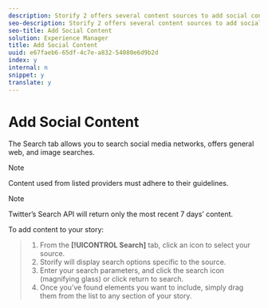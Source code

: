 ```yaml
---
description: Storify 2 offers several content sources to add social content.
seo-description: Storify 2 offers several content sources to add social content.
seo-title: Add Social Content
solution: Experience Manager
title: Add Social Content
uuid: e67faeb6-65df-4c7e-a832-54080e6d9b2d
index: y
internal: n
snippet: y
translate: y
---
```


# Add Social Content

The Search tab allows you to search social media networks, offers general web, and image searches.

>[!NOTE]
>
>Content used from listed providers must adhere to their guidelines.


>[!NOTE]
>
>Twitter’s Search API will return only the most recent 7 days’ content.

To add content to your story:

>1. From the **[!UICONTROL  Search]** tab, click an icon to select your source.
>1. Storify will display search options specific to the source.
>1. Enter your search parameters, and click the search icon (magnifying glass) or click return to search.
>1. Once you’ve found elements you want to include, simply drag them from the list to any section of your story.

